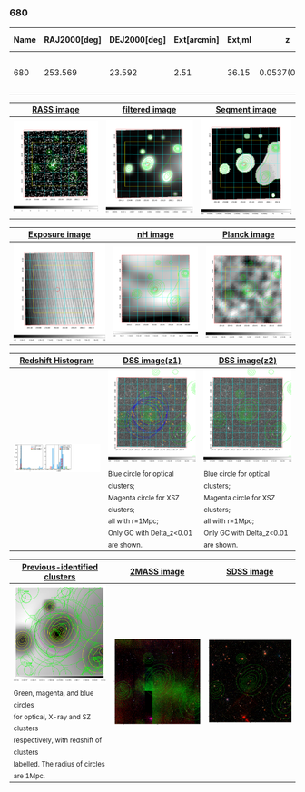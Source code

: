 <div STYLE="page-break-after: always;"></div>

### 680

|Name|RAJ2000[deg]|DEJ2000[deg] |Ext[arcmin]| Ext,ml | z | z_src| C|GC(XSZ,Delta_z<0.01)| GC(OPT,Delta_z<0.01)|GC| R_sig[arcmin] | R500[arcmin] | R500[Mpc]| CRsig[c/s] | CR500[c/s] |L500[1E44 erg/s]|F500[1E-12 erg/s/cm^2]| M500[1E14 Msun]|Tx[keV]|Cnt_sig|Beta|Rc[arcmin]|Comment|Alias|
|---|---|---|---|---|---|------|---|--------|---------|----------|---|---|---|---|---|---|---|---|---|---|---|---|---|---|
|680| 253.569| 23.592| 2.51| 36.15| 0.0537(0.005)| z1, z_xsz| B| F20, MCXC| N, W| C, F20, MCXC, N, W| 8.312| 10.370| 0.650| 0.132(0.024)| 0.138(0.025)| 0.159(0.018)| 2.318(0.266)| 0.82(0.05)| 1.93(0.07)| 95.4| 0.916(-0.100+0.061)| 5.691(-0.738+0.555)| -| k297|

|[RASS image](../image/680/680_img.pdf)|[filtered image](../image/680/680_fil.pdf)|[Segment image](../image/680/680_seg.pdf)|
|-------------------|--------------------|-------------------|
| <img src="../image/680/680_img.png" width="300">  | <img src="../image/680/680_fil.png" width="300">   | <img src="../image/680/680_seg.png" width="300">  |

|[Exposure image](../image/680/680_mex.pdf)| [nH image](../image/680/680_nh.pdf)| [Planck image](../image/680/680_p.pdf)|
|-------------------|--------------------|-------------------|
|<img src="../image/680/680_mex.png" width="300">   | <img src="../image/680/680_nh.png" width="300">    | <img src="../image/680/680_p.png" width="300"> |

|[Redshift Histogram](../image/680/680_zg.pdf) | [DSS image(z1)](../image/680/680_dss_z1.pdf)      |  [DSS image(z2)](../image/680/680_dss_z2.pdf)    |
|-------------------|--------------------|-------------------|
|<img src="../image/680/680_zg.png" width="300"> |<img src="../image/680/680_dss_z1.png" width="300"> <sub><br>Blue circle for optical clusters; <br>Magenta circle for XSZ clusters; <br>all with r=1Mpc; <br>Only GC with Delta_z<0.01 are shown. </sub>| <img src="../image/680/680_dss_z2.png" width="300"><sub><br>Blue circle for optical clusters; <br>Magenta circle for XSZ clusters; <br>all with r=1Mpc; <br>Only GC with Delta_z<0.01 are shown. </sub> |

|[Previous-identified clusters](../image/680/680_gc.pdf) | [2MASS image](../image/680/680_2mass.pdf)      |[SDSS image](../image/680/680_sdss.pdf)   |
|-------------------|-------------------|-------------------|
|<img src=../image/680/680_gc.png width="300"> <br><sub>Green, magenta, and blue circles <br>for optical, X-ray and SZ clusters <br>respectively, with redshift of clusters <br>labelled. The radius of circles <br>are 1Mpc.</sub>|<img src="../image/680/680_2mass.png" width="300">  | <img src="../image/680/680_sdss.png" width="300">  |




